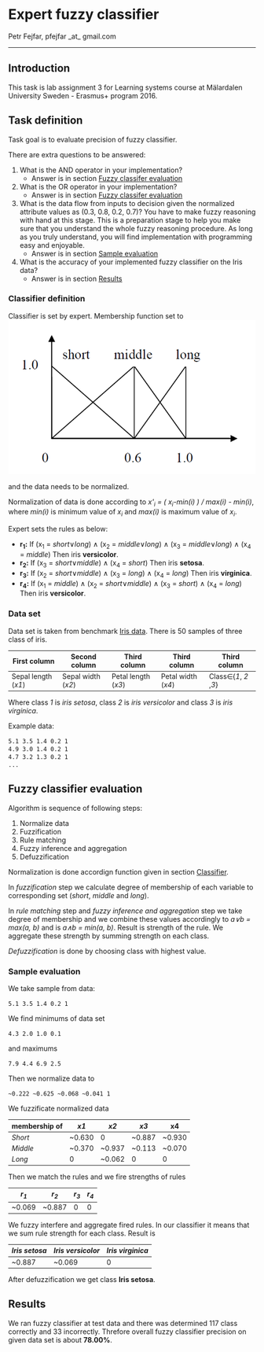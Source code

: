# Expert fuzzy classifier

Petr Fejfar, pfejfar \_at\_ gmail.com

---

## Introduction

This task is lab assignment 3 for Learning systems course at Mälardalen University Sweden - Erasmus+ program 2016.

## Task definition

Task goal is to evaluate precision of fuzzy classifier.

There are extra questions to be answered:

1. What is the AND operator in your implementation?
    - Answer is in section [Fuzzy classifer evaluation](#evaluation)
2. What is the OR operator in your implementation?
    - Answer is in section [Fuzzy classifer evaluation](#evaluation)
3. What is the data flow from inputs to decision given the normalized attribute values as (0.3, 0.8, 0.2, 0.7)? You have to make fuzzy reasoning with hand at this stage. This is a preparation stage to help you make sure that you understand the whole fuzzy reasoning procedure. As long as you truly understand, you will find implementation with programming easy and enjoyable.
    - Answer is in section [Sample evaluation](#sample_evaluation)
4. What is the accuracy of your implemented fuzzy classifier on the Iris data?
    - Answer is in section [Results](#results)

### Classifier definition <a name="classifier"></a>

Classifier is set by expert. Membership function set to
![Membership function](/doc/img/membership_function.png "Membershio function")

and the data needs to be normalized.

Normalization of data is done according to *x'<sub>i</sub> = ( x<sub>i</sub>-min(i) ) / max(i) - min(i)*, where *min(i)* is minimum value of *x<sub>i</sub>* and *max(i)* is maximum value of *x<sub>i</sub>*.

Expert sets the rules as below:

- **r<sub>1</sub>:** If (x<sub>1</sub> = *short*&#8744;*long*) &#8743; (x<sub>2</sub> = *middle*&#8744;*long*) &#8743; (x<sub>3</sub> = *middle*&#8744;*long*) &#8743; (x<sub>4</sub> = *middle*) Then iris **versicolor**.
- **r<sub>2</sub>:** If (x<sub>3</sub> = *short*&#8744;*middle*) &#8743; (x<sub>4</sub> = *short*) Then iris **setosa**.
- **r<sub>3</sub>:** If (x<sub>2</sub> = *short*&#8744;*middle*) &#8743; (x<sub>3</sub> = *long*) &#8743; (x<sub>4</sub> = *long*) Then iris **virginica**.
- **r<sub>4</sub>:** If (x<sub>1</sub> = *middle*) &#8743; (x<sub>2</sub> = *short*&#8744;*middle*) &#8743; (x<sub>3</sub> = *short*) &#8743; (x<sub>4</sub> = *long*) Then iris **versicolor**.

### Data set <a name="dataset"></a>

Data set is taken from benchmark [Iris data](ftp://ftp.ics.uci.edu/pub/machine-learning-databases/). There is 50 samples of three class of iris.


| First column        | Second column      | Third column        | Third column       | Third column                |
| ------------------- | ------------------ | ------------------- | ------------------ | --------------------------- |
| Sepal length (*x1*) | Sepal width (*x2*) | Petal length (*x3*) | Petal width (*x4*) | Class&#8712;{*1*, *2* ,*3*} |

Where class *1* is *iris setosa*, class *2* is *iris versicolor* and class *3* is *iris virginica*.

Example data:

    5.1 3.5 1.4 0.2 1
    4.9 3.0 1.4 0.2 1
    4.7 3.2 1.3 0.2 1
    ...

## Fuzzy classifier evaluation <a name="evaluation"></a>

Algorithm is sequence of following steps:

1. Normalize data
2. Fuzzification
3. Rule matching
4. Fuzzy inference and aggregation
5. Defuzzification

Normalization is done accordign function given in section [Classifier](#classifer).

In *fuzzification* step we calculate degree of membership of each variable to corresponding set (*short*, *middle* and *long*).

In *rule matching* step and *fuzzy inference and aggregation* step we take degree of membership and we combine these values accordingly to *a&#8744;b = max(a, b)* and is *a&#8743;b = min(a, b)*. Result is strength of the rule. We aggregate these strength by summing strength on each class.

*Defuzzification* is done by choosing class with highest value.

### Sample evaluation <a name="sample_evaluation"></a>

We take sample from data:

    5.1 3.5 1.4 0.2 1

We find minimums of data set

    4.3 2.0 1.0 0.1

and maximums

    7.9 4.4 6.9 2.5

Then we normalize data to

    ~0.222 ~0.625 ~0.068 ~0.041 1

We fuzzificate normalized data

| membership of | *x1*   | *x2*   | *x3*   | x4     |
| ------------- | ------ | ------ | ------ | ------ |
| *Short*       | ~0.630 | 0      | ~0.887 | ~0.930 |
| *Middle*      | ~0.370 | ~0.937 | ~0.113 | ~0.070 |
| *Long*        | 0      | ~0.062 | 0      | 0      |

Then we match the rules and we fire strengths of rules

| *r<sub>1</sub>* | *r<sub>2</sub>* | *r<sub>3</sub>* | *r<sub>4</sub>* |
| --------------- | --------------- | --------------- | --------------- |
| ~0.069          | ~0.887          | 0               | 0               |

We fuzzy interfere and aggregate fired rules. In our classifier it means that we sum rule strength for each class. Result is

| *Iris setosa* | *Iris versicolor* | *Iris virginica* |
| ------------- | ----------------- | ---------------- |
| ~0.887        | ~0.069            | 0                |

After defuzzification we get class **Iris setosa**.

## Results <a name="results"></a>

We ran fuzzy classifier at test data and there was determined 117 class correctly and 33 incorrectly. Threfore overall fuzzy classifier precision on given data set is about **78.00%**.
